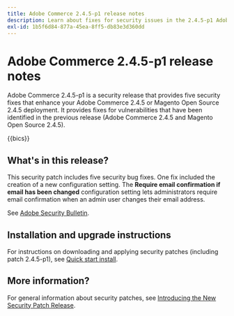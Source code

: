 ```yaml
---
title: Adobe Commerce 2.4.5-p1 release notes
description: Learn about fixes for security issues in the 2.4.5-p1 Adobe Commerce release.
exl-id: 1b5f6d84-877a-45ea-8ff5-db83e3d360dd
---
```

# Adobe Commerce 2.4.5-p1 release notes

Adobe Commerce 2.4.5-p1 is a security release that provides five security fixes that enhance your Adobe Commerce 2.4.5 or Magento Open Source 2.4.5 deployment. It provides fixes for vulnerabilities that have been identified in the previous release (Adobe Commerce 2.4.5 and Magento Open Source 2.4.5).

{{bics}}

## What's in this release?

This security patch includes five security bug fixes. One fix included the creation of a new configuration setting. The **Require email confirmation if email has been changed** configuration setting lets administrators require email confirmation when an admin user changes their email address. <!-- AC-6292-->

See [Adobe Security Bulletin](https://helpx.adobe.com/security/products/magento/apsb22-48.html).

## Installation and upgrade instructions

For instructions on downloading and applying security patches (including patch 2.4.5-p1), see [Quick start install](../../../installation/composer.md).

## More information?

For general information about security patches, see [Introducing the New Security Patch Release](https://community.magento.com/t5/Magento-DevBlog/Introducing-the-New-Security-Patch-Release/ba-p/141287).
